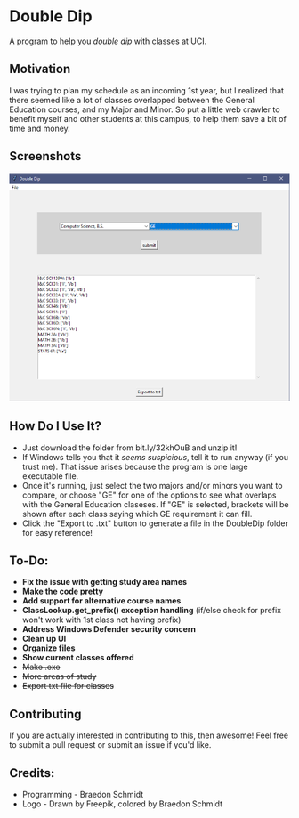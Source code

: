 # Double Dip
 A program to help you *double dip* with classes at UCI.
 
## Motivation
 I was trying to plan my schedule as an incoming 1st year, but I realized that there seemed like a lot of classes overlapped between the General Education courses, and my Major and Minor. So put a little web crawler to benefit myself and other students at this campus, to help them save a bit of time and money.
 
## Screenshots
![CS and GE Screenshot](/cs_ge.PNG?raw=true)

## How Do I Use It?
* Just download the folder from bit.ly/32khOuB and unzip it!
* If Windows tells you that it *seems suspicious*, tell it to run anyway (if you trust me). That issue arises because the program is one large executable file.
* Once it's running, just select the two majors and/or minors you want to compare, or choose "GE" for one of the options to see what overlaps with the General Education claseses. If "GE" is selected, brackets will be shown after each class saying which GE requirement it can fill.
* Click the "Export to .txt" button to generate a file in the DoubleDip folder for easy reference!

## To-Do:
* **Fix the issue with getting study area names**
* **Make the code pretty**
* **Add support for alternative course names**
* **ClassLookup.get_prefix() exception handling** (if/else check for prefix won't work with 1st class not having prefix)
* **Address Windows Defender security concern**
* **Clean up UI**
* **Organize files**
* **Show current classes offered**
* ~~Make .exe~~
* ~~More areas of study~~
* ~~Export txt file for classes~~

## Contributing
 If you are actually interested in contributing to this, then awesome! Feel free to submit a pull request or submit an issue if you'd like.

## Credits:
* Programming - Braedon Schmidt
* Logo - Drawn by Freepik, colored by Braedon Schmidt
